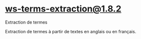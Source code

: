 # ws-terms-extraction@1.8.2

Extraction de termes

Extraction de termes à partir de textes en anglais ou en français.
